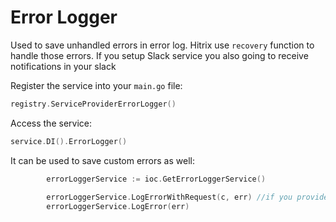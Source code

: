 # Error Logger
Used to save unhandled errors in error log. Hitrix use `recovery` function to handle those errors.
If you setup Slack service you also going to receive notifications in your slack

Register the service into your `main.go` file:
```go 
registry.ServiceProviderErrorLogger()
```

Access the service:
```go
service.DI().ErrorLogger()
```

It can be used to save custom errors as well:
```go
        errorLoggerService := ioc.GetErrorLoggerService()
		
		errorLoggerService.LogErrorWithRequest(c, err) //if you provide context we will save request body as well
		errorLoggerService.LogError(err)
```